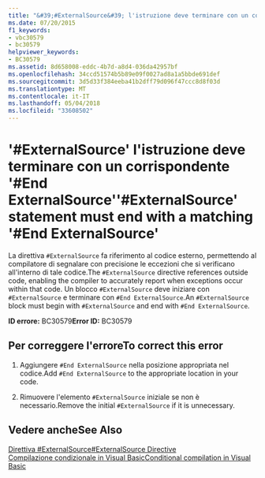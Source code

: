 ```yaml
---
title: "&#39;#ExternalSource&#39; l'istruzione deve terminare con un corrispondente &#39;#End ExternalSource&#39;"
ms.date: 07/20/2015
f1_keywords:
- vbc30579
- bc30579
helpviewer_keywords:
- BC30579
ms.assetid: 8d658008-eddc-4b7d-a8d4-036da42957bf
ms.openlocfilehash: 34ccd51574b5b89e09f0027ad8a1a5bbde691def
ms.sourcegitcommit: 3d5d33f384eeba41b2dff79d096f47ccc8d8f03d
ms.translationtype: MT
ms.contentlocale: it-IT
ms.lasthandoff: 05/04/2018
ms.locfileid: "33608502"
---
```

# <a name="39externalsource39-statement-must-end-with-a-matching-39end-externalsource39"></a><span data-ttu-id="82ac2-102">&#39;#ExternalSource&#39; l'istruzione deve terminare con un corrispondente &#39;#End ExternalSource&#39;</span><span class="sxs-lookup"><span data-stu-id="82ac2-102">&#39;#ExternalSource&#39; statement must end with a matching &#39;#End ExternalSource&#39;</span></span>
<span data-ttu-id="82ac2-103">La direttiva `#ExternalSource` fa riferimento al codice esterno, permettendo al compilatore di segnalare con precisione le eccezioni che si verificano all'interno di tale codice.</span><span class="sxs-lookup"><span data-stu-id="82ac2-103">The `#ExternalSource` directive references outside code, enabling the compiler to accurately report when exceptions occur within that code.</span></span> <span data-ttu-id="82ac2-104">Un blocco `#ExternalSource` deve iniziare con `#ExternalSource` e terminare con `#End ExternalSource`.</span><span class="sxs-lookup"><span data-stu-id="82ac2-104">An `#ExternalSource` block must begin with `#ExternalSource` and end with `#End ExternalSource`.</span></span>  
  
 <span data-ttu-id="82ac2-105">**ID errore:** BC30579</span><span class="sxs-lookup"><span data-stu-id="82ac2-105">**Error ID:** BC30579</span></span>  
  
## <a name="to-correct-this-error"></a><span data-ttu-id="82ac2-106">Per correggere l'errore</span><span class="sxs-lookup"><span data-stu-id="82ac2-106">To correct this error</span></span>  
  
1.  <span data-ttu-id="82ac2-107">Aggiungere `#End ExternalSource` nella posizione appropriata nel codice.</span><span class="sxs-lookup"><span data-stu-id="82ac2-107">Add `#End ExternalSource` to the appropriate location in your code.</span></span>  
  
2.  <span data-ttu-id="82ac2-108">Rimuovere l'elemento `#ExternalSource` iniziale se non è necessario.</span><span class="sxs-lookup"><span data-stu-id="82ac2-108">Remove the initial `#ExternalSource` if it is unnecessary.</span></span>  
  
## <a name="see-also"></a><span data-ttu-id="82ac2-109">Vedere anche</span><span class="sxs-lookup"><span data-stu-id="82ac2-109">See Also</span></span>  
 [<span data-ttu-id="82ac2-110">Direttiva #ExternalSource</span><span class="sxs-lookup"><span data-stu-id="82ac2-110">#ExternalSource Directive</span></span>](../../visual-basic/language-reference/directives/externalsource-directive.md)  
 [<span data-ttu-id="82ac2-111">Compilazione condizionale in Visual Basic</span><span class="sxs-lookup"><span data-stu-id="82ac2-111">Conditional compilation in Visual Basic</span></span>](~/docs/visual-basic/programming-guide/program-structure/conditional-compilation.md)
